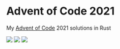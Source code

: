 # Advent of Code 2021

My [Advent of Code](https://adventofcode.com/2021) 2021 solutions in Rust

![](https://img.shields.io/badge/day%20📅-24-blue) ![](https://img.shields.io/badge/stars%20⭐-50-yellow) ![](https://img.shields.io/badge/days%20completed-25-red)	